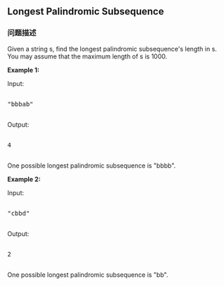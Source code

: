 ## Longest Palindromic Subsequence  
### 问题描述

Given a string s, find the longest palindromic subsequence's length in s. You may assume that the maximum length of s is 1000.


**Example 1:**<br>
Input: 
<pre>
"bbbab"
</pre>
Output: 
<pre>
4
</pre>
One possible longest palindromic subsequence is "bbbb".


**Example 2:**<br>
Input:
<pre>
"cbbd"
</pre>
Output:
<pre>
2
</pre>
One possible longest palindromic subsequence is "bb".

